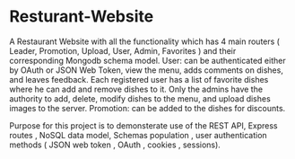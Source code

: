 # Resturant-Website
A Restaurant Website with all the functionality which has 4 main routers ( Leader, Promotion, Upload, User, Admin, Favorites ) and their corresponding Mongodb schema model. 
User: can be authenticated either by OAuth or JSON Web Token,  view the menu, adds comments on dishes, and leaves feedback. Each registered user has a list of favorite dishes where he can add and remove dishes to it. 
Only the admins have the authority to add, delete, modify dishes to the menu, and upload dishes images to the server. 
Promotion: can be added to the dishes for discounts.

Purpose for this project is to demonsterate use of the REST API, Express routes , NoSQL data model, Schemas population , user authentication methods ( JSON web token , OAuth , cookies , sessions). 
